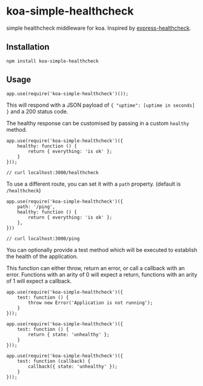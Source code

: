 # koa-simple-healthcheck
simple healthcheck middleware for koa. Inspired by [express-healthcheck](https://github.com/lennym/express-healthcheck).


## Installation

```
npm install koa-simple-healthcheck
```

## Usage

```
app.use(require('koa-simple-healthcheck')());
```

This will respond with a JSON payload of `{ "uptime": [uptime in seconds] }` and a 200 status code.

The healthy response can be customised by passing in a custom `healthy` method.

```
app.use(require('koa-simple-healthcheck')({
    healthy: function () {
        return { everything: 'is ok' };
    }
}));

// curl localhost:3000/healthcheck
```

To use a different route, you can set it with a `path` property. (default is `/healthcheck`)

```
app.use(require('koa-simple-healthcheck')({
    path: '/ping',
    healthy: function () {
        return { everything: 'is ok' };
    },
}))

// curl localhost:3000/ping
```

You can optionally provide a test method which will be executed to establish the health of the application.

This function can either throw, return an error, or call a callback with an error. Functions with an arity of 0 will expect a return, functions with an arity of 1 will expect a callback.

```
app.use(require('koa-simple-healthcheck')({
    test: function () {
        throw new Error('Application is not running');
    }
}));
```

```
app.use(require('koa-simple-healthcheck')({
    test: function () {
        return { state: 'unhealthy' };
    }
}));
```

```
app.use(require('koa-simple-healthcheck')({
    test: function (callback) {
        callback({ state: 'unhealthy' });
    }
}));
```
